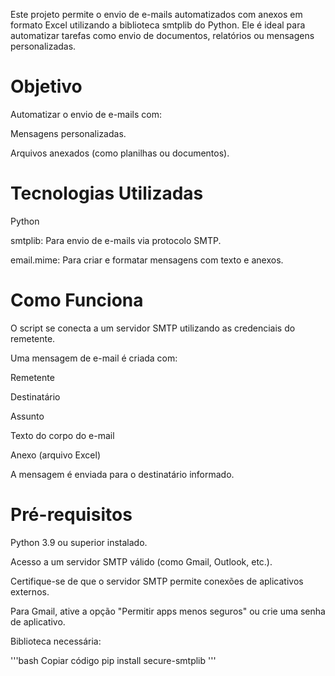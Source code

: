Este projeto permite o envio de e-mails automatizados com anexos em formato Excel utilizando a biblioteca smtplib do Python. Ele é ideal para automatizar tarefas como envio de documentos, relatórios ou mensagens personalizadas.

# Objetivo

Automatizar o envio de e-mails com:

Mensagens personalizadas.

Arquivos anexados (como planilhas ou documentos).

# Tecnologias Utilizadas

Python

smtplib: Para envio de e-mails via protocolo SMTP.

email.mime: Para criar e formatar mensagens com texto e anexos.

# Como Funciona

O script se conecta a um servidor SMTP utilizando as credenciais do remetente.

Uma mensagem de e-mail é criada com:

Remetente

Destinatário

Assunto

Texto do corpo do e-mail

Anexo (arquivo Excel)

A mensagem é enviada para o destinatário informado.

# Pré-requisitos

Python 3.9 ou superior instalado.

Acesso a um servidor SMTP válido (como Gmail, Outlook, etc.).

Certifique-se de que o servidor SMTP permite conexões de aplicativos externos.

Para Gmail, ative a opção "Permitir apps menos seguros" ou crie uma senha de aplicativo.

Biblioteca necessária:

'''bash
Copiar código
pip install secure-smtplib
'''
